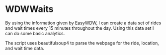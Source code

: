 # WDWWaits
By using the information given by [EasyWDW](https://www.easywdw.com/waits), I can create a data set of rides and wait times every 15 minutes throughout the day. Using this data set I can do some basic analytics.

The script uses beautifulsoup4 to parse the webpage for the ride, location, and wait time data.
